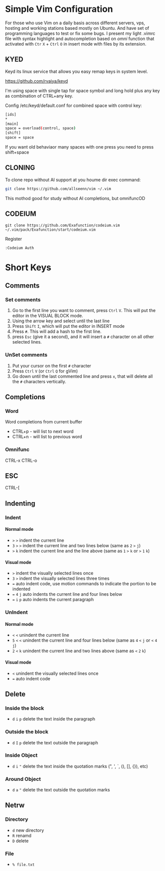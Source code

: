 # Simple Vim Configuration

For those who use Vim on a daily basis across different servers, vps, hosting and working stations based mostly on Ubuntu. And have set of programming languages to test or fix some bugs. I present my light .vimrc file with syntax highlight and autocompletion based on *omni* function that activated with `Ctr` `X` + `Ctrl` `O` in insert mode with files by its extension.

## KYED

Keyd its linux service that allows you easy remap keys in system level.

https://github.com/rvaiya/keyd

I'm using space with single tap for space symbol and long hold plus any key as combination of CTRL+any key.

Config /etc/keyd/default.conf for combined space with control key:

```bash
[ids]
*
[main]
space = overload(control, space)
[shift]
space = space
```

If you want old behaviaor many spaces with one press you need to press shift+space

## CLONING

To clone repo without AI support at you houme dir exec command:

```bash
git clone https://github.com/allseenn/vim ~/.vim
```

This mothod good for study without AI completions, but omnifuncOD

## CODEIUM

```
git clone https://github.com/Exafunction/codeium.vim ~/.vim/pack/Exafunction/start/codeium.vim
```

Register

```
:Codeium Auth
```

# Short Keys

## Comments

### Set comments
1. Go to the first line you want to comment, press `Ctrl` `V`. This will put the editor in the VISUAL BLOCK mode.
2. Using the arrow key and select until the last line
3. Press `Shift` `I`, which will put the editor in INSERT mode
4. Press `#`. This will add a hash to the first line.
5. press `Esc` (give it a second), and it will insert a `#` character on all other selected lines.

### UnSet comments
1. Put your cursor on the first `#` character
2. Press `Ctrl` `V` (or `Ctrl` `Q` for gVim)
3. Go down until the last commented line and press `x`, that will delete all the `#` characters vertically.

## Completions

### Word

Word completions from current buffer

- CTRL+p - will list to next word
- CTRL+n - will list to previous word

### Omnifunc

CTRL-x CTRL-o

## ESC

CTRL-[

## Indenting

### Indent

#### Normal mode

- `>` `>` indent the current line
- `3` `>` `>` indent the current line and two lines below (same as `2` `>` `j`)
- `>` `k` indent the current line and the line above (same as `1` `>` `k` or `>` `1` `k`)

#### Visual mode

- `>` indent the visually selected lines once
- `3` `>` indent the visually selected lines three times
- `=` auto indent code, use motion commands to indicate the portion to be indented
- `=` `4` `j` auto indents the current line and four lines below
- `=` `i` `p` auto indents the current paragraph

### UnIndent

#### Normal mode
- `<` `<` unindent the current line
- `5` `<` `<` unindent the current line and four lines below (same as `4` `<` `j` or `<` `4` `j`)
- `2` `<` `k` unindent the current line and two lines above (same as `<` `2` `k`)

#### Visual mode

- `<` unindent the visually selected lines once
- `=` auto indent code

## Delete

### Inside the block

- `d` `i` `p` delete the text inside the paragraph

### Outside the block

- `d` `I` `p` delete the text outside the paragraph

### Inside Object

- `d` `i` `"` delete the text inside the quotation marks (", ', `, (), [], {}), etc)

### Around Object

- `d` `a` `"` delete the text outside the quotation marks

## Netrw

### Directory

- `d` new directory
- `R` renamd
- `D` delete

### File

- `% file.txt`

